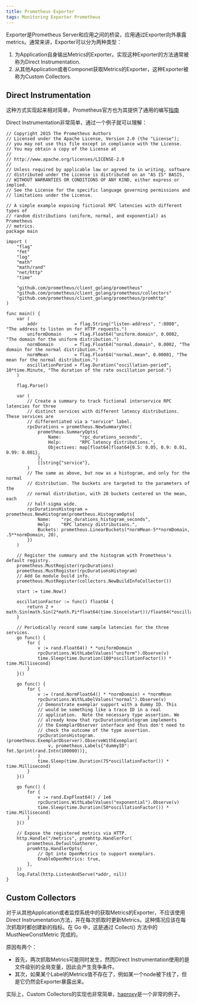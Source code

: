 ```yaml
---
title: Prometheus Exporter
tags: Monitoring Exporter Prometheus
--- 
```


Exporter是Prometheus Server和应用之间的桥梁，应用通过Exporter向外暴露metrics。通常来讲，Exporter可以分为两种类型：
1. 为Application自身输出Metrics的Exporter。实现这种Exporter的方法通常被称为Direct Instrumentation.
2. 从其他Application或者Componet获取Metrics的Exporter，这种Exporter被称为Custom Collectors.

<!--more-->

## Direct Instrumentation

这种方式实现起来相对简单，Prometheus官方也为其提供了通用的编写[指南](https://prometheus.io/docs/practices/instrumentation/)

Direct Instrumentation非常简单，通过一个例子就可以理解：
```
// Copyright 2015 The Prometheus Authors
// Licensed under the Apache License, Version 2.0 (the "License");
// you may not use this file except in compliance with the License.
// You may obtain a copy of the License at
//
// http://www.apache.org/licenses/LICENSE-2.0
//
// Unless required by applicable law or agreed to in writing, software
// distributed under the License is distributed on an "AS IS" BASIS,
// WITHOUT WARRANTIES OR CONDITIONS OF ANY KIND, either express or implied.
// See the License for the specific language governing permissions and
// limitations under the License.

// A simple example exposing fictional RPC latencies with different types of
// random distributions (uniform, normal, and exponential) as Prometheus
// metrics.
package main

import (
	"flag"
	"fmt"
	"log"
	"math"
	"math/rand"
	"net/http"
	"time"

	"github.com/prometheus/client_golang/prometheus"
	"github.com/prometheus/client_golang/prometheus/collectors"
	"github.com/prometheus/client_golang/prometheus/promhttp"
)

func main() {
	var (
		addr              = flag.String("listen-address", ":8080", "The address to listen on for HTTP requests.")
		uniformDomain     = flag.Float64("uniform.domain", 0.0002, "The domain for the uniform distribution.")
		normDomain        = flag.Float64("normal.domain", 0.0002, "The domain for the normal distribution.")
		normMean          = flag.Float64("normal.mean", 0.00001, "The mean for the normal distribution.")
		oscillationPeriod = flag.Duration("oscillation-period", 10*time.Minute, "The duration of the rate oscillation period.")
	)

	flag.Parse()

	var (
		// Create a summary to track fictional interservice RPC latencies for three
		// distinct services with different latency distributions. These services are
		// differentiated via a "service" label.
		rpcDurations = prometheus.NewSummaryVec(
			prometheus.SummaryOpts{
				Name:       "rpc_durations_seconds",
				Help:       "RPC latency distributions.",
				Objectives: map[float64]float64{0.5: 0.05, 0.9: 0.01, 0.99: 0.001},
			},
			[]string{"service"},
		)
		// The same as above, but now as a histogram, and only for the normal
		// distribution. The buckets are targeted to the parameters of the
		// normal distribution, with 20 buckets centered on the mean, each
		// half-sigma wide.
		rpcDurationsHistogram = prometheus.NewHistogram(prometheus.HistogramOpts{
			Name:    "rpc_durations_histogram_seconds",
			Help:    "RPC latency distributions.",
			Buckets: prometheus.LinearBuckets(*normMean-5**normDomain, .5**normDomain, 20),
		})
	)

	// Register the summary and the histogram with Prometheus's default registry.
	prometheus.MustRegister(rpcDurations)
	prometheus.MustRegister(rpcDurationsHistogram)
	// Add Go module build info.
	prometheus.MustRegister(collectors.NewBuildInfoCollector())

	start := time.Now()

	oscillationFactor := func() float64 {
		return 2 + math.Sin(math.Sin(2*math.Pi*float64(time.Since(start))/float64(*oscillationPeriod)))
	}

	// Periodically record some sample latencies for the three services.
	go func() {
		for {
			v := rand.Float64() * *uniformDomain
			rpcDurations.WithLabelValues("uniform").Observe(v)
			time.Sleep(time.Duration(100*oscillationFactor()) * time.Millisecond)
		}
	}()

	go func() {
		for {
			v := (rand.NormFloat64() * *normDomain) + *normMean
			rpcDurations.WithLabelValues("normal").Observe(v)
			// Demonstrate exemplar support with a dummy ID. This
			// would be something like a trace ID in a real
			// application.  Note the necessary type assertion. We
			// already know that rpcDurationsHistogram implements
			// the ExemplarObserver interface and thus don't need to
			// check the outcome of the type assertion.
			rpcDurationsHistogram.(prometheus.ExemplarObserver).ObserveWithExemplar(
				v, prometheus.Labels{"dummyID": fmt.Sprint(rand.Intn(100000))},
			)
			time.Sleep(time.Duration(75*oscillationFactor()) * time.Millisecond)
		}
	}()

	go func() {
		for {
			v := rand.ExpFloat64() / 1e6
			rpcDurations.WithLabelValues("exponential").Observe(v)
			time.Sleep(time.Duration(50*oscillationFactor()) * time.Millisecond)
		}
	}()

	// Expose the registered metrics via HTTP.
	http.Handle("/metrics", promhttp.HandlerFor(
		prometheus.DefaultGatherer,
		promhttp.HandlerOpts{
			// Opt into OpenMetrics to support exemplars.
			EnableOpenMetrics: true,
		},
	))
	log.Fatal(http.ListenAndServe(*addr, nil))
}

```

## Custom Collectors

对于从其他Application或者监控系统中的获取Metrics的Exporter，不应该使用Direct Instrumentation方法，并在每次抓取时更新Metrics。这种情况应该在每次抓取时都创建新的指标。在 Go 中，这是通过 Collect() 方法中的 MustNewConstMetric 完成的。

原因有两个：
- 首先，两次抓取Metrics可能同时发生，然而Direct Instrumentation使用的是文件级别的全局变量，因此会产生竞争条件。
- 其次，如果某个Label的Metrics值不存在了，例如某一个node被下线了，但是它仍然会Exporter暴露出来。

实际上，Custom Collectors的实现也非常简单，[haproxy](https://github.com/prometheus/haproxy_exporter/blob/main/haproxy_exporter.go)是一个非常的例子。